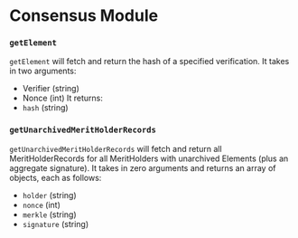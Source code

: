 # Consensus Module

### `getElement`
`getElement` will fetch and return the hash of a specified verification. It takes in two arguments:
- Verifier (string)
- Nonce    (int)
It returns:
- `hash` (string)

### `getUnarchivedMeritHolderRecords`
`getUnarchivedMeritHolderRecords` will fetch and return all MeritHolderRecords for all MeritHolders with unarchived Elements (plus an aggregate signature). It takes in zero arguments and returns an array of objects, each as follows:
- `holder`    (string)
- `nonce`     (int)
- `merkle`    (string)
- `signature` (string)
